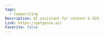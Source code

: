 ```yaml
---
tags:
  - Copywriting
Description: AI assistant for content & SEO.
Link: https://getgenie.ai/
Favorite: false
---
```

